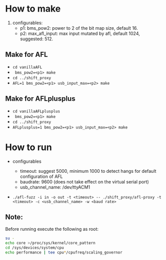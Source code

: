 # How to make
1. configurables:
    - p1: bms_pow2: power to 2 of the bit map size, default 16.
    - p2: max_afl_input: max input mutated by afl, default 1024, suggested: 512.

## Make for AFL
- `cd vanillaAFL`
- ` bms_pow2=<p1> make` 
- `cd ../shift_proxy`
- `AFL=1 bms_pow2=<p1> usb_input_max=<p2> make`

## Make for AFLplusplus
- `cd vanillaAFLplusplus`
- ` bms_pow2=<p1> make` 
- `cd ../shift_proxy`
- `AFLplusplus=1 bms_pow2=<p1> usb_input_max=<p2> make`

# How to run

- configurables
    - timeout: suggest 5000, minimum 1000 to detect hangs for default configuration of AFL
    - baudrate: 9600 (does not take effect on the virtual serial port)
    - usb_channel_name: /dev/ttyACM1

- `./afl-fuzz -i in -o out -t <timeout> -- ./shift_proxy/afl-proxy -t <timeout> -c <usb_channel_name> -w <baud rate>`

## Note:
Before running execute the following as root:
```bash
su -
echo core >/proc/sys/kernel/core_pattern 
cd /sys/devices/system/cpu
echo performance | tee cpu*/cpufreq/scaling_governor

```
